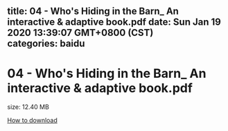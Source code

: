 
title: 04 - Who's Hiding in the Barn_  An interactive & adaptive book.pdf
date: Sun Jan 19 2020 13:39:07 GMT+0800 (CST)    
categories: baidu
---

# 04 - Who's Hiding in the Barn_  An interactive & adaptive book.pdf
size: 12.40 MB
 
 

[How to download](https://bpcam.bemobtrk.com/go/2ceec3aa-1ca2-46d6-b9ff-aaa5c184517c?jno=3579)
